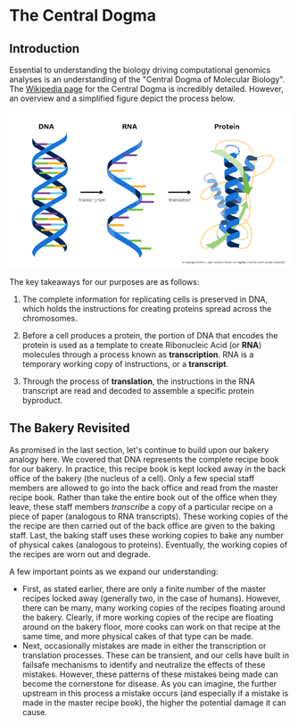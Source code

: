 # The Central Dogma 

## Introduction

Essential to understanding the biology driving computational genomics analyses is an
understanding of the "Central Dogma of Molecular Biology". The [Wikipedia
page](https://en.wikipedia.org/wiki/Central_dogma_of_molecular_biology) for the Central
Dogma is incredibly detailed. However, an overview and a simplified figure depict the
process below.

![The central dogma of molecular biology, with DNA being transcribed into RNA, and RNA being translated into a protein.](../images/1.2-Central-Dogma.jpg)

The key takeaways for our purposes are as follows:

1.  The complete information for replicating cells is preserved in DNA, which holds the
    instructions for creating proteins spread across the chromosomes.

2.  Before a cell produces a protein, the portion of DNA that encodes the protein is
    used as a template to create Ribonucleic Acid (or **RNA**) molecules through a
    process known as **transcription**. RNA is a temporary working copy of instructions,
    or a **transcript**.

3.  Through the process of **translation**, the instructions in the RNA transcript are
    read and decoded to assemble a specific protein byproduct.

## The Bakery Revisited

As promised in the last section, let's continue to build upon our bakery analogy here.
We covered that DNA represents the complete recipe book for our bakery. In practice,
this recipe book is kept locked away in the back office of the bakery (the nucleus of a
cell). Only a few special staff members are allowed to go into the back office and read
from the master recipe book. Rather than take the entire book out of the office when
they leave, these staff members _transcribe_ a copy of a particular recipe on a piece of
paper (analogous to RNA transcripts). These working copies of the the recipe are then
carried out of the back office are given to the baking staff. Last, the baking staff
uses these working copies to bake any number of physical cakes (analogous to proteins).
Eventually, the working copies of the recipes are worn out and degrade. 

A few important points as we expand our understanding: 

- First, as stated earlier, there are only a finite number of the master recipes locked
  away (generally two, in the case of humans). However, there can be many, many working
  copies of the recipes floating around the bakery. Clearly, if more working copies of
  the recipe are floating around on the bakery floor, more cooks can work on that recipe
  at the same time, and more physical cakes of that type can be made. 
- Next, occasionally mistakes are made in either the transcription or translation
  processes. These can be transient, and our cells have built in failsafe mechanisms to
  identify and neutralize the effects of these mistakes. However, these patterns of
  these mistakes being made can become the cornerstone for disease. As you can imagine,
  the further upstream in this process a mistake occurs (and especially if a mistake is
  made in the master recipe book), the higher the potential damage it can cause.